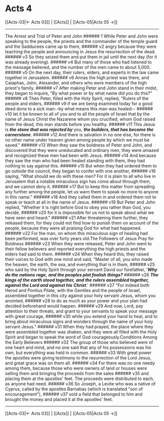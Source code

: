 # Acts 4

[[Acts-03|← Acts 03]] | [[Acts]] | [[Acts-05|Acts 05 →]]
***

The Arrest and Trial of Peter and John ###### 1 While Peter and John were speaking to the people, the priests and the commander of the temple guard and the Sadducees came up to them, ###### v2 angry because they were teaching the people and announcing in Jesus the resurrection of the dead. ###### v3 So they seized them and put them in jail until the next day (for it was already evening). ###### v4 But many of those who had listened to the message believed, and the number of the men came to about 5,000. ###### v5 On the next day, their rulers, elders, and experts in the law came together in Jerusalem. ###### v6 Annas the high priest was there, and Caiaphas, John, Alexander, and others who were members of the high priest's family. ###### v7 After making Peter and John stand in their midst, they began to inquire, "By what power or by what name did you do this?" ###### v8 Then Peter, filled with the Holy Spirit, replied, "Rulers of the people and elders, ###### v9 if we are being examined today for a good deed done to a sick man--by what means this man was healed-- ###### v10 let it be known to all of you and to all the people of Israel that by the name of Jesus Christ the Nazarene whom you crucified, whom God raised from the dead, this man stands before you healthy. ###### v11 This Jesus is **_the stone that was rejected by_** you, **_the builders, that has become the cornerstone_**. ###### v12 And there is salvation in no one else, for there is no other name under heaven given among people by which we must be saved." ###### v13 When they saw the boldness of Peter and John, and discovered that they were uneducated and ordinary men, they were amazed and recognized these men had been with Jesus. ###### v14 And because they saw the man who had been healed standing with them, they had nothing to say against this. ###### v15 But when they had ordered them to go outside the council, they began to confer with one another, ###### v16 saying, "What should we do with these men? For it is plain to all who live in Jerusalem that a notable miraculous sign has come about through them, and we cannot deny it. ###### v17 But to keep this matter from spreading any further among the people, let us warn them to speak no more to anyone in this name." ###### v18 And they called them in and ordered them not to speak or teach at all in the name of Jesus. ###### v19 But Peter and John replied, "Whether it is right before God to obey you rather than God, you decide, ###### v20 for it is impossible for us not to speak about what we have seen and heard." ###### v21 After threatening them further, they released them, for they could not find how to punish them on account of the people, because they were all praising God for what had happened. ###### v22 For the man, on whom this miraculous sign of healing had been performed, was over forty years old.The Followers of Jesus Pray for Boldness ###### v23 When they were released, Peter and John went to their fellow believers and reported everything the high priests and the elders had said to them. ###### v24 When they heard this, they raised their voices to God with one mind and said, "Master of all, you who made the heaven, the earth, the sea, and everything that is in them, ###### v25 who said by the Holy Spirit through your servant David our forefather, '**_Why do the nations_** **_rage,_** **_and the peoples plot foolish_** **_things?_** ###### v26 **_The kings of the earth stood together,_** **_and the rulers assembled together,_** **_against the Lord and against his_** **_Christ_**.' ###### v27 "For indeed both Herod and Pontius Pilate, with the Gentiles and the people of Israel, assembled together in this city against your holy servant Jesus, whom you anointed, ###### v28 to do as much as your power and your plan had decided beforehand would happen. ###### v29 And now, Lord, pay attention to their threats, and grant to your servants to speak your message with great courage, ###### v30 while you extend your hand to heal, and to bring about miraculous signs and wonders through the name of your holy servant Jesus." ###### v31 When they had prayed, the place where they were assembled together was shaken, and they were all filled with the Holy Spirit and began to speak the word of God courageously.Conditions Among the Early Believers ###### v32 The group of those who believed were of one heart and mind, and no one said that any of his possessions was his own, but everything was held in common. ###### v33 With great power the apostles were giving testimony to the resurrection of the Lord Jesus, and great grace was on them all. ###### v34 For there was no one needy among them, because those who were owners of land or houses were selling them and bringing the proceeds from the sales ###### v35 and placing them at the apostles' feet. The proceeds were distributed to each, as anyone had need. ###### v36 So Joseph, a Levite who was a native of Cyprus, called by the apostles Barnabas (which is translated "son of encouragement"), ###### v37 sold a field that belonged to him and brought the money and placed it at the apostles' feet.

***
[[Acts-03|← Acts 03]] | [[Acts]] | [[Acts-05|Acts 05 →]]
